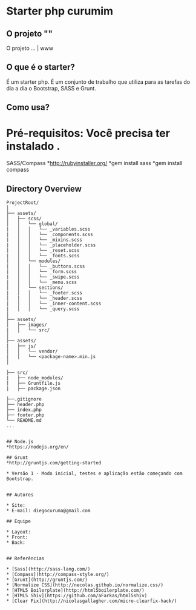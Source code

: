 # Starter php curumim

## O projeto ""

O projeto ... | www

## O que é o starter?

É um starter php. É um conjunto de trabalho que utiliza para as tarefas do dia a dia o Bootstrap, SASS e Grunt.


## Como usa?
# Pré-requisitos: Você precisa ter instalado .

SASS/Compass
*http://rubyinstaller.org/
*gem install sass
*gem install compass



## Directory Overview
```
ProjectRoot/
│
├── assets/
│   ├── scss/
│   │   └── global/
|	│   │   └── _variables.scss			
|	│   │   └── _components.scss			
|	│   │   └── _mixins.scss			
|	│   │   └── _placeholder.scss			
|	│   │   └── _reset.scss			
|	│   │   └── _fonts.scss			
│   │   └── modules/
|	│   │   └── _buttons.scss			
|	│   │   └── _form.scss			
|	│   │   └── _swipe.scss			
|	│   │   └── _menu.scss			
│   │   └── sections/
|	│   │   └── _footer.scss
│   |	│   └── _header.scss
|	│   │   └── _inner-content.scss
|	│   │   └── _query.scss
│
├── assets/
│   ├── images/
|	│   └── src/
│
├── assets/
|	├── js/
│   │   └── vendor/
|	│   └── <package-name>.min.js
│

├── src/
|	├── node_modules/
|	├── Gruntfile.js
| 	├── package.json

├──.gitignore
├── header.php
├── index.php
├── footer.php
└── README.md
...


## Node.js
*https://nodejs.org/en/

## Grunt
*http://gruntjs.com/getting-started

* Versão 1 - Modo inicial, testes e aplicação estão começando com Bootstrap.


## Autores

* Site:
* E-mail: diegocuruma@gmail.com

## Equipe

* Layout:
* Front:
* Back:


## Referências

* [Sass](http://sass-lang.com/)
* [Compass](http://compass-style.org/)
* [Grunt](http://gruntjs.com/)
* [Normalize CSS](http://necolas.github.io/normalize.css/)
* [HTML5 Boilerplate](http://html5boilerplate.com/)
* [HTML5 Shiv](https://github.com/aFarkas/html5shiv)
* [Clear Fix](http://nicolasgallagher.com/micro-clearfix-hack/)
